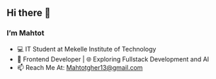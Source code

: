 ## Hi there 👋


### I’m Mahtot
 - 💻 IT Student at Mekelle Institute of Technology
 - 🎨 Frontend Developer | 🌐 Exploring Fullstack Development and AI
 - 📫 Reach Me At: Mahtotgher13@gmail.com

